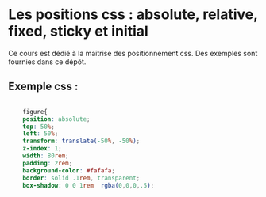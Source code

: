 # Les positions css : absolute, relative, fixed, sticky et initial

Ce cours est dédié à la maitrise des positionnement css.
Des exemples sont fournies dans ce dépôt.

## Exemple css :
```css

    figure{
    position: absolute;
    top: 50%;
    left: 50%;
    transform: translate(-50%, -50%);
    z-index: 1;
    width: 80rem;
    padding: 2rem;
    background-color: #fafafa;
    border: solid .1rem, transparent;
    box-shadow: 0 0 1rem  rgba(0,0,0,.5);

```